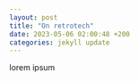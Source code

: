 ```yaml
---
layout: post
title: "On retrotech"
date: 2023-05-06 02:00:48 +200
categories: jekyll update
---
```



lorem ipsum
